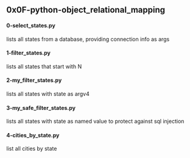 ## 0x0F-python-object_relational_mapping
#### 0-select_states.py
lists all states from a database, providing connection info as args
#### 1-filter_states.py
lists all states that start with N 
#### 2-my_filter_states.py
lists all states with state as argv4 
#### 3-my_safe_filter_states.py
lists all states with state as named value to protect against sql injection 
#### 4-cities_by_state.py
list all cities by state
